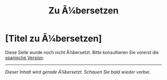 ﻿---
title: [Zu Ã¼bersetzen]
---

<!-- TODO: translation missing - German version -->

# [Titel zu Ã¼bersetzen]

Diese Seite wurde noch nicht Ã¼bersetzt. Bitte konsultieren Sie vorerst die [spanische Version](/es/mitos-miedos).

---

*Dieser Inhalt wird gerade Ã¼bersetzt. Schauen Sie bald wieder vorbei.*
